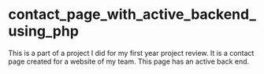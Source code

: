 # contact_page_with_active_backend_using_php
This is a part of a project I did for my first year project review. It is a contact page created for a website of my team. This page has an active back end. 
